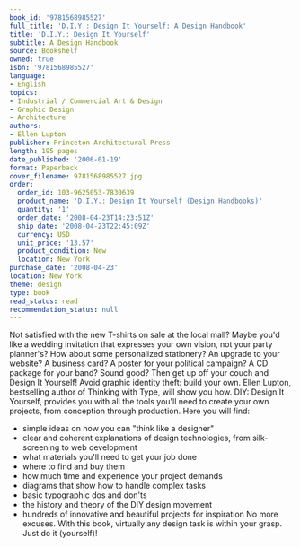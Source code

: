```yaml
---
book_id: '9781568985527'
full_title: 'D.I.Y.: Design It Yourself: A Design Handbook'
title: 'D.I.Y.: Design It Yourself'
subtitle: A Design Handbook
source: Bookshelf
owned: true
isbn: '9781568985527'
language:
- English
topics:
- Industrial / Commercial Art & Design
- Graphic Design
- Architecture
authors:
- Ellen Lupton
publisher: Princeton Architectural Press
length: 195 pages
date_published: '2006-01-19'
format: Paperback
cover_filename: 9781568985527.jpg
order:
  order_id: 103-9625053-7830639
  product_name: 'D.I.Y.: Design It Yourself (Design Handbooks)'
  quantity: '1'
  order_date: '2008-04-23T14:23:51Z'
  ship_date: '2008-04-23T22:45:09Z'
  currency: USD
  unit_price: '13.57'
  product_condition: New
  location: New York
purchase_date: '2008-04-23'
location: New York
theme: design
type: book
read_status: read
recommendation_status: null
---
```

Not satisfied with the new T-shirts on sale at the local mall? Maybe you'd like a wedding invitation that expresses your own vision, not your party planner's? How about some personalized stationery? An upgrade to your website? A business card? A poster for your political campaign? A CD package for your band? Sound good? Then get up off your couch and Design It Yourself! Avoid graphic identity theft: build your own. Ellen Lupton, bestselling author of Thinking with Type, will show you how. DIY: Design It Yourself, provides you with all the tools you'll need to create your own projects, from conception through production. Here you will find:
- simple ideas on how you can "think like a designer"
- clear and coherent explanations of design technologies, from silk-screening to web development
- what materials you'll need to get your job done
- where to find and buy them
- how much time and experience your project demands
- diagrams that show how to handle complex tasks
- basic typographic dos and don'ts
- the history and theory of the DIY design movement
- hundreds of innovative and beautiful projects for inspiration
No more excuses. With this book, virtually any design task is within your grasp. Just do it (yourself)!
